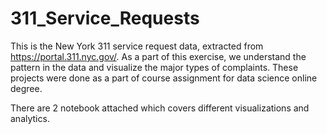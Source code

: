 # 311_Service_Requests
This is the New York 311 service request data, extracted from https://portal.311.nyc.gov/. As a part of this exercise, we understand the pattern in the data and visualize the major types of complaints. These projects were done as a part of course assignment for data science online degree.

There are 2 notebook attached which covers different visualizations and analytics.